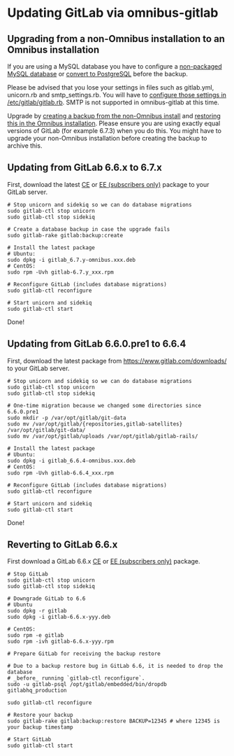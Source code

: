 # Updating GitLab via omnibus-gitlab

## Upgrading from a non-Omnibus installation to an Omnibus installation

If you are using a MySQL database you have to configure a [non-packaged MySQL database](https://gitlab.com/gitlab-org/omnibus-gitlab/blob/master/README.md#using-a-non-packaged-database-management-server) or [convert to PostgreSQL](https://gitlab.com/gitlab-org/gitlab-ce/blob/master/doc/update/mysql_to_postgresql.md) before the backup.

Please be advised that you lose your settings in files such as gitlab.yml, unicorn.rb and smtp_settings.rb.
You will have to [configure those settings in /etc/gitlab/gitlab.rb](https://gitlab.com/gitlab-org/omnibus-gitlab/blob/master/README.md#configuration).
SMTP is not supported in omnibus-gitlab at this time.

Upgrade by [creating a backup from the non-Omnibus install](https://gitlab.com/gitlab-org/gitlab-ce/blob/master/doc/raketasks/backup_restore.md#create-a-backup-of-the-gitlab-system) and [restoring this in the Omnibus installation](https://gitlab.com/gitlab-org/omnibus-gitlab/blob/master/README.md#restoring-an-application-backup).
Please ensure you are using exactly equal versions of GitLab (for example 6.7.3) when you do this.
You might have to upgrade your non-Omnibus installation before creating the backup to archive this.

## Updating from GitLab 6.6.x to 6.7.x

First, download the latest [CE](https://www.gitlab.com/downloads/) or
[EE (subscribers only)](https://gitlab.com/subscribers/gitlab-ee/blob/master/doc/install/packages.md)
package to your GitLab server.

```shell
# Stop unicorn and sidekiq so we can do database migrations
sudo gitlab-ctl stop unicorn
sudo gitlab-ctl stop sidekiq

# Create a database backup in case the upgrade fails
sudo gitlab-rake gitlab:backup:create

# Install the latest package
# Ubuntu:
sudo dpkg -i gitlab_6.7.y-omnibus.xxx.deb
# CentOS:
sudo rpm -Uvh gitlab-6.7.y_xxx.rpm

# Reconfigure GitLab (includes database migrations)
sudo gitlab-ctl reconfigure

# Start unicorn and sidekiq
sudo gitlab-ctl start
```

Done!

## Updating from GitLab 6.6.0.pre1 to 6.6.4

First, download the latest package from https://www.gitlab.com/downloads/ to your GitLab server.

```shell
# Stop unicorn and sidekiq so we can do database migrations
sudo gitlab-ctl stop unicorn
sudo gitlab-ctl stop sidekiq

# One-time migration because we changed some directories since 6.6.0.pre1
sudo mkdir -p /var/opt/gitlab/git-data
sudo mv /var/opt/gitlab/{repositories,gitlab-satellites} /var/opt/gitlab/git-data/
sudo mv /var/opt/gitlab/uploads /var/opt/gitlab/gitlab-rails/

# Install the latest package
# Ubuntu:
sudo dpkg -i gitlab_6.6.4-omnibus.xxx.deb
# CentOS:
sudo rpm -Uvh gitlab-6.6.4_xxx.rpm

# Reconfigure GitLab (includes database migrations)
sudo gitlab-ctl reconfigure

# Start unicorn and sidekiq
sudo gitlab-ctl start
```

Done!

## Reverting to GitLab 6.6.x

First download a GitLab 6.6.x [CE](https://www.gitlab.com/downloads/archives/) or
[EE (subscribers only)](https://gitlab.com/subscribers/gitlab-ee/blob/master/doc/install/packages.md)
package.

```
# Stop GitLab
sudo gitlab-ctl stop unicorn
sudo gitlab-ctl stop sidekiq

# Downgrade GitLab to 6.6
# Ubuntu
sudo dpkg -r gitlab
sudo dpkg -i gitlab-6.6.x-yyy.deb

# CentOS:
sudo rpm -e gitlab
sudo rpm -ivh gitlab-6.6.x-yyy.rpm

# Prepare GitLab for receiving the backup restore

# Due to a backup restore bug in GitLab 6.6, it is needed to drop the database
# _before_ running `gitlab-ctl reconfigure`.
sudo -u gitlab-psql /opt/gitlab/embedded/bin/dropdb gitlabhq_production

sudo gitlab-ctl reconfigure

# Restore your backup
sudo gitlab-rake gitlab:backup:restore BACKUP=12345 # where 12345 is your backup timestamp

# Start GitLab
sudo gitlab-ctl start
```

